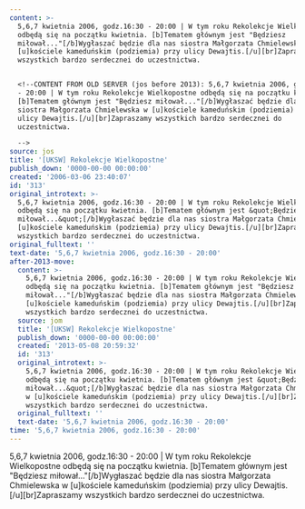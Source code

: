 ```yaml
---
content: >-
  5,6,7 kwietnia 2006, godz.16:30 - 20:00 | W tym roku Rekolekcje Wielkopostne
  odbędą się na początku kwietnia. [b]Tematem głównym jest "Będziesz
  miłował..."[/b]Wygłaszać będzie dla nas siostra Małgorzata Chmielewska w
  [u]kościele kameduńskim (podziemia) przy ulicy Dewajtis.[/u][br]Zapraszamy
  wszystkich bardzo serdecznei do uczestnictwa.


  <!--CONTENT FROM OLD SERVER (jos before 2013): 5,6,7 kwietnia 2006, godz.16:30
  - 20:00 | W tym roku Rekolekcje Wielkopostne odbędą się na początku kwietnia.
  [b]Tematem głównym jest "Będziesz miłował..."[/b]Wygłaszać będzie dla nas
  siostra Małgorzata Chmielewska w [u]kościele kameduńskim (podziemia) przy
  ulicy Dewajtis.[/u][br]Zapraszamy wszystkich bardzo serdecznei do
  uczestnictwa.

  -->
source: jos
title: '[UKSW] Rekolekcje Wielkopostne'
publish_down: '0000-00-00 00:00:00'
created: '2006-03-06 23:40:07'
id: '313'
original_introtext: >-
  5,6,7 kwietnia 2006, godz.16:30 - 20:00 | W tym roku Rekolekcje Wielkopostne
  odbędą się na początku kwietnia. [b]Tematem głównym jest &quot;Będziesz
  miłował...&quot;[/b]Wygłaszać będzie dla nas siostra Małgorzata Chmielewska w
  [u]kościele kameduńskim (podziemia) przy ulicy Dewajtis.[/u][br]Zapraszamy
  wszystkich bardzo serdecznei do uczestnictwa.
original_fulltext: ''
text-date: '5,6,7 kwietnia 2006, godz.16:30 - 20:00'
after-2013-move:
  content: >-
    5,6,7 kwietnia 2006, godz.16:30 - 20:00 | W tym roku Rekolekcje Wielkopostne
    odbędą się na początku kwietnia. [b]Tematem głównym jest "Będziesz
    miłował..."[/b]Wygłaszać będzie dla nas siostra Małgorzata Chmielewska w
    [u]kościele kameduńskim (podziemia) przy ulicy Dewajtis.[/u][br]Zapraszamy
    wszystkich bardzo serdecznei do uczestnictwa.
  source: jom
  title: '[UKSW] Rekolekcje Wielkopostne'
  publish_down: '0000-00-00 00:00:00'
  created: '2013-05-08 20:59:32'
  id: '313'
  original_introtext: >-
    5,6,7 kwietnia 2006, godz.16:30 - 20:00 | W tym roku Rekolekcje Wielkopostne
    odbędą się na początku kwietnia. [b]Tematem głównym jest &quot;Będziesz
    miłował...&quot;[/b]Wygłaszać będzie dla nas siostra Małgorzata Chmielewska
    w [u]kościele kameduńskim (podziemia) przy ulicy Dewajtis.[/u][br]Zapraszamy
    wszystkich bardzo serdecznei do uczestnictwa.
  original_fulltext: ''
  text-date: '5,6,7 kwietnia 2006, godz.16:30 - 20:00'
time: '5,6,7 kwietnia 2006, godz.16:30 - 20:00'
---
```

5,6,7 kwietnia 2006, godz.16:30 - 20:00 | W tym roku Rekolekcje Wielkopostne odbędą się na początku kwietnia. [b]Tematem głównym jest "Będziesz miłował..."[/b]Wygłaszać będzie dla nas siostra Małgorzata Chmielewska w [u]kościele kameduńskim (podziemia) przy ulicy Dewajtis.[/u][br]Zapraszamy wszystkich bardzo serdecznei do uczestnictwa.

<!--CONTENT FROM OLD SERVER (jos before 2013): 5,6,7 kwietnia 2006, godz.16:30 - 20:00 | W tym roku Rekolekcje Wielkopostne odbędą się na początku kwietnia. [b]Tematem głównym jest "Będziesz miłował..."[/b]Wygłaszać będzie dla nas siostra Małgorzata Chmielewska w [u]kościele kameduńskim (podziemia) przy ulicy Dewajtis.[/u][br]Zapraszamy wszystkich bardzo serdecznei do uczestnictwa.
-->

<!--{{json:{"created_date":"2006-03-06 23:40:07","publish_down":"0000-00-00 00:00:00","id":"313"}}}-->
